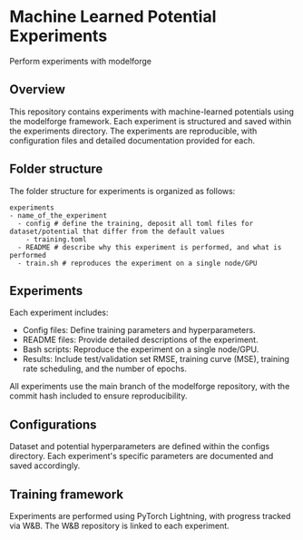 # Machine Learned Potential Experiments

Perform experiments with modelforge

## Overview

This repository contains experiments with machine-learned potentials using the modelforge framework. Each experiment is structured and saved within the experiments directory. The experiments are reproducible, with configuration files and detailed documentation provided for each.


## Folder structure

The folder structure for experiments is organized as follows:
```
experiments
- name_of_the_experiment 
  - config # define the training, deposit all toml files for dataset/potential that differ from the default values 
    - training.toml
  - README # describe why this experiment is performed, and what is performed
  - train.sh # reproduces the experiment on a single node/GPU

```
## Experiments
Each experiment includes:

- Config files: Define training parameters and hyperparameters.
- README files: Provide detailed descriptions of the experiment.
- Bash scripts: Reproduce the experiment on a single node/GPU.
- Results: Include test/validation set RMSE, training curve (MSE), training rate scheduling, and the number of epochs.

All experiments use the main branch of the modelforge repository, with the commit hash included to ensure reproducibility.

## Configurations

Dataset and potential hyperparameters are defined within the configs directory. Each experiment's specific parameters are documented and saved accordingly.

## Training framework

Experiments are performed using PyTorch Lightning, with progress tracked via W&B. 
The W&B repository is linked to each experiment.



